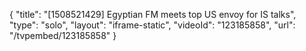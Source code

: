 {
    "title": "[1508521429] Egyptian FM meets top US envoy for IS talks",
    "type": "solo",
    "layout": "iframe-static",
    "videoId": "123185858",
    "url": "\/tvpembed\/123185858"
}